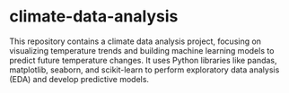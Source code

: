 # climate-data-analysis
This repository contains a climate data analysis project, focusing on visualizing temperature trends and building machine learning models to predict future temperature changes. It uses Python libraries like pandas, matplotlib, seaborn, and scikit-learn to perform exploratory data analysis (EDA) and develop predictive models.
